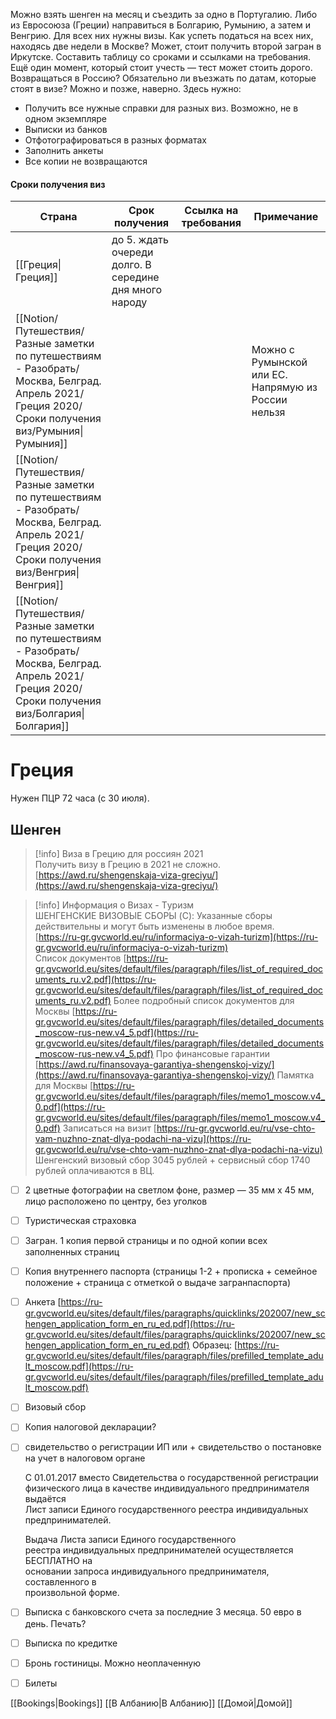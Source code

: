 Можно взять шенген на месяц и съездить за одно в Португалию. Либо из Евросоюза (Греции) направиться в Болгарию, Румынию, а затем и Венгрию. Для всех них нужны визы. Как успеть податься на всех них, находясь две недели в Москве? Может, стоит получить второй загран в Иркутске. Составить таблицу со сроками и ссылками на требования. Ещё один момент, который стоит учесть — тест может стоить дорого. Возвращаться в Россию?
Обязательно ли въезжать по датам, которые стоят в визе? Можно и позже, наверно.
Здесь нужно:
- Получить все нужные справки для разных виз. Возможно, не в одном экземпляре
- Выписки из банков
- Отфотографироваться в разных форматах
- Заполнить анкеты
- Все копии не возвращаются
#### Сроки получения виз
|Страна|Срок получения|Ссылка на требования|Примечание|
|---|---|---|---|
|[[Греция\|Греция]]|до 5. ждать очереди долго. В середине дня много народу|||
|[[Notion/Путешествия/Разные заметки по путешествиям - Разобрать/Москва, Белград. Апрель 2021/Греция 2020/Сроки получения виз/Румыния\|Румыния]]|||Можно с Румынской или ЕС. Напрямую из России нельзя|
|[[Notion/Путешествия/Разные заметки по путешествиям - Разобрать/Москва, Белград. Апрель 2021/Греция 2020/Сроки получения виз/Венгрия\|Венгрия]]||||
|[[Notion/Путешествия/Разные заметки по путешествиям - Разобрать/Москва, Белград. Апрель 2021/Греция 2020/Сроки получения виз/Болгария\|Болгария]]||||
  
  
# Греция
Нужен ПЦР 72 часа (с 30 июля).
## Шенген

> [!info] Виза в Грецию для россиян 2021  
> Получить визу в Грецию в 2021 не сложно.  
> [https://awd.ru/shengenskaja-viza-greciyu/](https://awd.ru/shengenskaja-viza-greciyu/)  

> [!info] Информация о Визах - Tуризм  
> ШЕНГЕНСКИЕ ВИЗОВЫЕ СБОРЫ (C): Указанные сборы действительны и могут быть изменены в любое время.  
> [https://ru-gr.gvcworld.eu/ru/informaciya-o-vizah-turizm](https://ru-gr.gvcworld.eu/ru/informaciya-o-vizah-turizm)  
Список документов [https://ru-gr.gvcworld.eu/sites/default/files/paragraph/files/list_of_required_documents_ru.v2.pdf](https://ru-gr.gvcworld.eu/sites/default/files/paragraph/files/list_of_required_documents_ru.v2.pdf)
Более подробный список документов для Москвы [https://ru-gr.gvcworld.eu/sites/default/files/paragraph/files/detailed_documents_moscow-rus-new.v4_5.pdf](https://ru-gr.gvcworld.eu/sites/default/files/paragraph/files/detailed_documents_moscow-rus-new.v4_5.pdf)
Про финансовые гарантии [https://awd.ru/finansovaya-garantiya-shengenskoj-vizy/](https://awd.ru/finansovaya-garantiya-shengenskoj-vizy/)
Памятка для Москвы [https://ru-gr.gvcworld.eu/sites/default/files/paragraph/files/memo1_moscow.v4_0.pdf](https://ru-gr.gvcworld.eu/sites/default/files/paragraph/files/memo1_moscow.v4_0.pdf)
Записаться на визит [https://ru-gr.gvcworld.eu/ru/vse-chto-vam-nuzhno-znat-dlya-podachi-na-vizu](https://ru-gr.gvcworld.eu/ru/vse-chto-vam-nuzhno-znat-dlya-podachi-na-vizu)
Шенгенский визовый сбор 3045 рублей + сервисный сбор 1740 рублей оплачиваются в ВЦ.
- [ ] 2 цветные фотографии на светлом фоне, размер — 35 мм x 45 мм, лицо расположено по центру, без уголков
- [ ] Туристическая страховка
- [ ] Загран. 1 копия первой страницы и по одной копии всех заполненных страниц
- [ ] Копия внутреннего паспорта (страницы 1-2 + прописка + семейное положение + страница с отметкой о выдаче загранпаспорта)
- [ ] Анкета [https://ru-gr.gvcworld.eu/sites/default/files/paragraphs/quicklinks/202007/new_schengen_application_form_en_ru_ed.pdf](https://ru-gr.gvcworld.eu/sites/default/files/paragraphs/quicklinks/202007/new_schengen_application_form_en_ru_ed.pdf) Образец: [https://ru-gr.gvcworld.eu/sites/default/files/paragraph/files/prefilled_template_adult_moscow.pdf](https://ru-gr.gvcworld.eu/sites/default/files/paragraph/files/prefilled_template_adult_moscow.pdf)
- [ ] Визовый сбор
- [ ] Копия налоговой декларации?
- [ ] свидетельство о регистрации ИП или + свидетельство о постановке на учет в налоговом органе
    
    С 01.01.2017 вместо Свидетельства о государственной регистрации  
    физического лица в качестве индивидуального предпринимателя выдаётся  
    Лист записи Единого государственного реестра индивидуальных  
    предпринимателей.  
    
    Выдача Листа записи Единого государственного  
    реестра индивидуальных предпринимателей осуществляется БЕСПЛАТНО на  
    основании запроса индивидуального предпринимателя, составленного в  
    произвольной форме.  
    
- [ ] Выписка с банковского счета за последние 3 месяца. 50 евро в день. Печать?
- [ ] Выписка по кредитке
- [ ] Бронь гостиницы. Можно неоплаченную
- [ ] Билеты
  
[[Bookings|Bookings]]
[[В Албанию|В Албанию]]
[[Домой|Домой]]